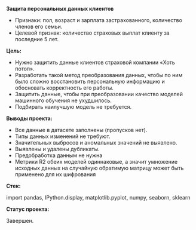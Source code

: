 **Защита персональных данных клиентов**

- Признаки: пол, возраст и зарплата застрахованного, количество членов его семьи.
- Целевой признак: количество страховых выплат клиенту за последние 5 лет.

**Цель:**

- Нужно защитить данные клиентов страховой компании «Хоть потоп». 
- Разработать такой метод преобразования данных, чтобы по ним было сложно восстановить персональную информацию и обосновать корректность его работы. 
- Защитить данные, чтобы при преобразовании качество моделей машинного обучения не ухудшилось. 
- Подбирать наилучшую модель не требуется.

**Выводы проекта:**

- Все данные в датасете заполнены (пропусков нет).
- Типы данных изменений не требуют.
- Значительных выбросов и аномальных значений не выявлено.
- Выявлены и удалены дубликаты.
- Предобработка данным не нужна
- Метрики R2 обеих моделей одиннаковые, а значит умножение исходных данных на случайную обратимую матрицу может быть применено для их шифрования

**Стек:**

import pandas, IPython.display, matplotlib.pyplot, numpy, seaborn, sklearn

**Статус проекта:**

Завершен.
